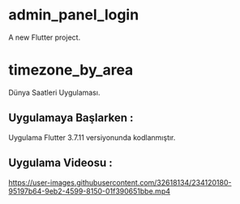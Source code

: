 # admin_panel_login

A new Flutter project.

# timezone_by_area

Dünya Saatleri Uygulaması.

## Uygulamaya Başlarken :

Uygulama Flutter 3.7.11 versiyonunda kodlanmıştır.


## Uygulama Videosu :

https://user-images.githubusercontent.com/32618134/234120180-95197b64-9eb2-4599-8150-01f390651bbe.mp4

